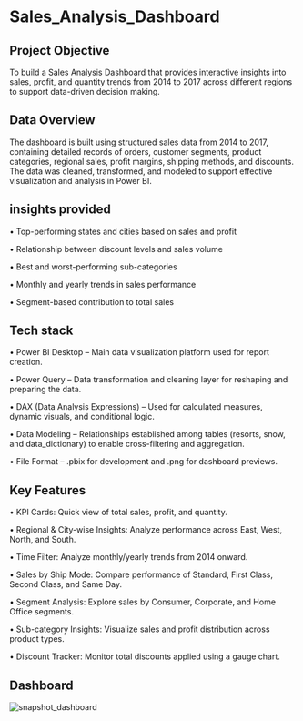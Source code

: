 # Sales_Analysis_Dashboard


## Project Objective

To build a Sales Analysis Dashboard that provides interactive insights into sales, profit, and quantity trends from 2014 to 2017 across different regions to support data-driven decision making.


## Data Overview
The dashboard is built using structured sales data from 2014 to 2017, containing detailed records of orders, customer segments, product categories, regional sales, profit margins, shipping methods, and discounts.
The data was cleaned, transformed, and modeled to support effective visualization and analysis in Power BI.


## insights provided

   • Top-performing states and cities based on sales and profit<br>
 
   • Relationship between discount levels and sales volume<br>

   • Best and worst-performing sub-categories <br>

   • Monthly and yearly trends in sales performance <br>

   • Segment-based contribution to total sales <br>


## Tech stack

   • Power BI Desktop – Main data visualization platform used for report creation.<br>

   • Power Query – Data transformation and cleaning layer for reshaping and preparing the data.<br>

   • DAX (Data Analysis Expressions) – Used for calculated measures, dynamic visuals, and conditional logic.<br>

   • Data Modeling – Relationships established among tables (resorts, snow, and data_dictionary) to enable cross-filtering and aggregation.<br>

   • File Format – .pbix for development and .png for dashboard previews.<br>


## Key Features

   • KPI Cards: Quick view of total sales, profit, and quantity.<br>

   • Regional & City-wise Insights: Analyze performance across East, West, North, and South.<br>

   • Time Filter: Analyze monthly/yearly trends from 2014 onward.<br>

   • Sales by Ship Mode: Compare performance of Standard, First Class, Second Class, and Same Day.<br>

   • Segment Analysis: Explore sales by Consumer, Corporate, and Home Office segments.<br>

   • Sub-category Insights: Visualize sales and profit distribution across product types.<br>

   • Discount Tracker: Monitor total discounts applied using a gauge chart.

## Dashboard

![snapshot_dashboard](https://github.com/user-attachments/assets/d6dd297d-ac2d-4ba1-9dbd-665665a7084a)
